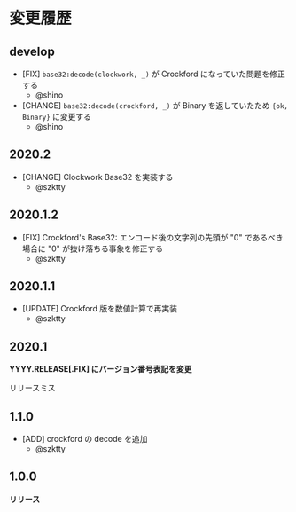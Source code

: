 # 変更履歴

## develop

- [FIX] `base32:decode(clockwork, _)` が Crockford になっていた問題を修正する
    - @shino
- [CHANGE] `base32:decode(crockford, _)` が Binary を返していたため `{ok, Binary}` に変更する
    - @shino

## 2020.2

- [CHANGE] Clockwork Base32 を実装する
    - @szktty

## 2020.1.2

- [FIX] Crockford's Base32: エンコード後の文字列の先頭が "0" であるべき場合に "0" が抜け落ちる事象を修正する
    - @szktty

## 2020.1.1

- [UPDATE] Crockford 版を数値計算で再実装
    - @szktty

## 2020.1

**YYYY.RELEASE[.FIX] にバージョン番号表記を変更**

リリースミス

## 1.1.0

- [ADD] crockford の decode を追加
    - @szktty

## 1.0.0

**リリース**
